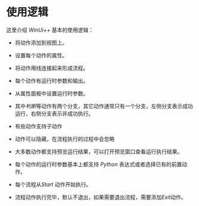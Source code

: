 # 使用逻辑

这里介绍 *WinUi++* 基本的使用逻辑：

* 将动作添加到视图上。
  
* 设置每个动作的属性。
  
* 将动作用线连接起来形成流程。

* 每个动作有运行时参数和输出。
 
* 从属性面板中设置运行时参数。
  
* 其中*判断*等动作有两个分支，其它动作通常只有一个分支，左侧分支表示成功运行，右侧分支表示非成功执行。
  
* 有些动作支持子动作
  
* 动作可以隐藏，在流程执行的过程中会忽略
  
* 大多数动作都支持预览运行结果，可以打开预览窗口查看运行执行结果。
  
* 每个动作的运行时参数基本上都支持 *Python* 表达式或者选择已有的前置动作。

* 每个流程从*Start* 动作开始执行。 

* 流程动作执行完毕，默认不退出，如果需要退出流程，需要添加*Exit*动作。